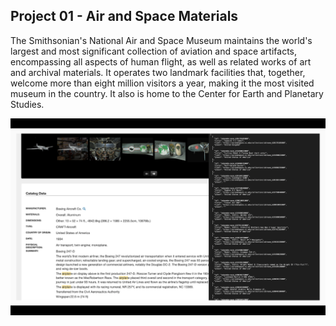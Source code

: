 ## Project 01 - Air and Space Materials

The Smithsonian's National Air and Space Museum maintains the world's largest and most significant collection of aviation and space artifacts, encompassing all aspects of human flight, as well as related works of art and archival materials. It operates two landmark facilities that, together, welcome more than eight million visitors a year, making it the most visited museum in the country. It also is home to the Center for Earth and Planetary Studies. 

<img src="https://github.com/yujunmjiang/major-studio-1-fall-20/blob/master/p1_air_and_space_materials/document/Screen%20Shot%202020-10-05%20at%2010.55.49%20PM.png">
